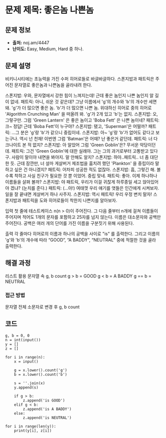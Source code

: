 # 문제 제목: 좋은놈 나쁜놈

## 문제 정보
- **출처:** noj.am/4447
- **난이도:** Easy, Medium, Hard 중 하나.

## 문제 설명
비키니시티에는 초능력을 가진 수퍼 히어로들로 바글바글하다. 스폰지밥과 패트릭은 주어진 문자열로 좋은놈과 나쁜놈을 골라내려 한다.

스폰지밥: 우와, 문자열에서 강한 힘이 느껴지는데! 근데 좋은 놈인지 나쁜 놈인지 알 길이 없네.
패트릭: 아니, 쉬운 것 같은데? 그냥 이름에서 'g'의 개수와 'b'의 개수만 세면 돼. 'g'가 더 많으면 좋은 놈. 'b'가 더 많으면 나쁜 놈. 위대하신 히어로 중의 히어로 'Algorithm Crunching Man' 을 떠올려 봐. 'g'가 2개 있고 'b'는 없지.
스폰지밥: 오, 그렇구만. 그럼 'Green Lantern' 은 좋은 놈이고 'Boba Fett' 은 나쁜 놈이네?
패트릭: 크~ 정답! 근데 'Boba Fett'이 누구야?
스폰지밥: 됐고, 'Superman'은 어떨까?
패트릭: ...그 분은 'g'랑 'b'가 같으니 중립이네.
스폰지밥: 아~ 'g'랑 'b'가 없어도 같다고 보는구나. 역시 넌 천재! 이번엔 그럼 'Batman'은 어때? 난 좋은거 같던데.
패트릭: 너 다크나이트 본 적 없지?
스폰지밥: 아 알았어 그럼 'Green Goblin'은? 무서운 악당이던데.
패트릭: 그건 'Green Goblin'에 대한 실례야. 그는 그의 과거로부터 고통받고 있다구. 사람이 말이야 내면을 봐야지. 말 안해도 알지?
스폰지밥: 하아..패트릭.. 너 좀 대단한 듯. 근데 잠깐만, 너 설마 게살버거 제조법을 훔치려 했던 'Plankton' 을 중립이라 말하고 싶은 건 아니겠지?
패트릭: 어차피 성공한 적도 없잖아.
스폰지밥: 흠, 그렇긴 해. 볼수록 착하고 사실 친구가 필요한 것 뿐 이었어. 중립 맞네.
패트릭: 좋아. 이제 하나하나 이름들을 살펴 볼까?
스폰지밥: 야 패트릭, 우리가 이걸 귀찮게 하루종일 세고 앉아있어야 겠냐? (눈치를 준다.)
패트릭: (...아!)  여태껏 우리 얘기를 엿들은 인간에게 시켜보자. 일을 잘 끝내면 게살버거 하나 사주지.
스폰지밥: 역시 패트릭! 우리 우정 변치 말자!
스폰지밥과 패트릭을 도와 히어로들이 착한지 나쁜지를 알아보자. 

입력
첫 줄에 테스트케이스 n(n > 0)이 주어진다.
그 다음 줄부터 n개에 걸쳐 이름들이 주어지며 적어도 1개의 문자를 포함하고 25자를 넘지 않는다.
이름은 대소문자와 공백만 주어진다. 공백은 여러 개의 단어를 가진 이름을 구분짓기 위해 사용된다.

출력
각 줄마다 히어로의 이름과 하나의 공백을 사이로 "is" 를 출력한다.
그리고 이름의 'g'와 'b'의 개수에 따라 “GOOD”, “A BADDY”, “NEUTRAL”  중에 적절한 것을 골라 출력한다.

## 해결 과정
리스트 활용
문자열 속 g, b count
g > b = GOOD
g < b = A BADDY
g == b = NEUTRAL
### 접근 방법
문자열 전체 소문자로 변경 후 g, b count

## 코드
```python3
g, b = 0, 0
n = int(input())
y = []
z = []

for i in range(n):
    x = input()
 
    g = x.lower().count('g')
    b = x.lower().count('b')
    
    s = ''.join(x)
    y.append(s)
                     
    if g > b:
        z.append('is GOOD')
    elif g < b:
        z.append('is A BADDY')
    else:
        z.append('is NEUTRAL')
               
for i in range(len(y)):
    print(y[i], z[i])


